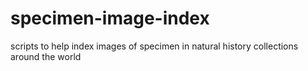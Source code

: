 # specimen-image-index
scripts to help index images of specimen in natural history collections around the world
